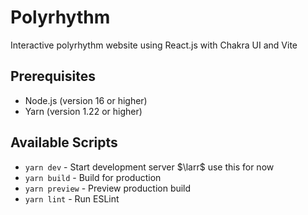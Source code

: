 # Polyrhythm
Interactive polyrhythm website using React.js with Chakra UI and Vite

## Prerequisites
- Node.js (version 16 or higher)
- Yarn (version 1.22 or higher)

## Available Scripts
- `yarn dev` - Start development server $\larr$ use this for now
- `yarn build` - Build for production
- `yarn preview` - Preview production build
- `yarn lint` - Run ESLint
